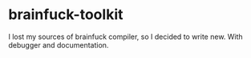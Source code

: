 # brainfuck-toolkit
I lost my sources of brainfuck compiler, so I decided to write new. With debugger and documentation.

